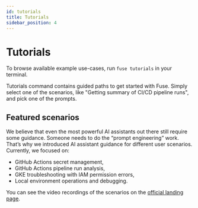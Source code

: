 ```yaml
---
id: tutorials
title: Tutorials
sidebar_position: 4
---
```


# Tutorials

To browse available example use-cases, run `fuse tutorials` in your terminal.

Tutorials command contains guided paths to get started with Fuse. Simply select one of the scenarios, like "Getting summary of CI/CD pipeline runs", and pick one of the prompts.

## Featured scenarios

We believe that even the most powerful AI assistants out there still require some guidance. Someone needs to do the “prompt engineering” work. That’s why we introduced AI assistant guidance for different user scenarios. Currently, we focused on:

- GitHub Actions secret management,
- GitHub Actions pipeline run analysis,
- GKE troubleshooting with IAM permission errors,
- Local environment operations and debugging.

You can see the video recordings of the scenarios on the [official landing page](https://botkube.io/fuse).
